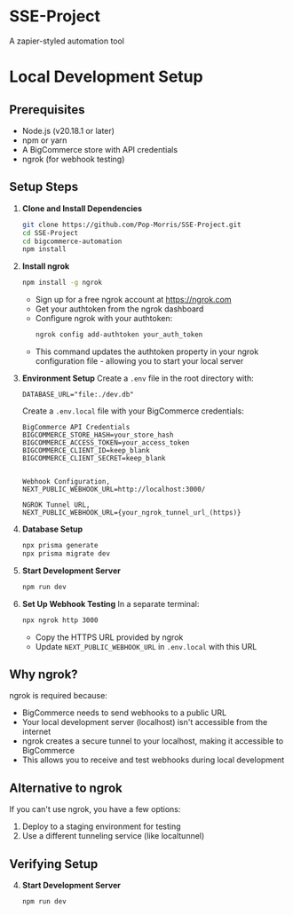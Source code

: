 # SSE-Project
A zapier-styled automation tool

# Local Development Setup

## Prerequisites
- Node.js (v20.18.1 or later)
- npm or yarn
- A BigCommerce store with API credentials
- ngrok (for webhook testing)

## Setup Steps

1. **Clone and Install Dependencies**
   ```bash
   git clone https://github.com/Pop-Morris/SSE-Project.git
   cd SSE-Project
   cd bigcommerce-automation
   npm install
   ```

2. **Install ngrok**
   ```bash
   npm install -g ngrok
   ```
   - Sign up for a free ngrok account at https://ngrok.com
   - Get your authtoken from the ngrok dashboard
   - Configure ngrok with your authtoken:
     ```bash
     ngrok config add-authtoken your_auth_token
     ```
   - This command updates the authtoken property in your ngrok configuration file - allowing you to start your local server

3. **Environment Setup**
   Create a `.env` file in the root directory with:
   ```
   DATABASE_URL="file:./dev.db"
   ```

   Create a `.env.local` file with your BigCommerce credentials:
   ```
   BigCommerce API Credentials
   BIGCOMMERCE_STORE_HASH=your_store_hash
   BIGCOMMERCE_ACCESS_TOKEN=your_access_token
   BIGCOMMERCE_CLIENT_ID=keep_blank
   BIGCOMMERCE_CLIENT_SECRET=keep_blank
 

   Webhook Configuration,
   NEXT_PUBLIC_WEBHOOK_URL=http://localhost:3000/

   NGROK Tunnel URL,
   NEXT_PUBLIC_WEBHOOK_URL={your_ngrok_tunnel_url_(https)}
   ```

4. **Database Setup**
   ```bash
   npx prisma generate
   npx prisma migrate dev
   ```

5. **Start Development Server**
   ```bash
   npm run dev
   ```

6. **Set Up Webhook Testing**
   In a separate terminal:
   ```bash
   npx ngrok http 3000
   ```
   - Copy the HTTPS URL provided by ngrok
   - Update `NEXT_PUBLIC_WEBHOOK_URL` in `.env.local` with this URL

## Why ngrok?
ngrok is required because:
- BigCommerce needs to send webhooks to a public URL
- Your local development server (localhost) isn't accessible from the internet
- ngrok creates a secure tunnel to your localhost, making it accessible to BigCommerce
- This allows you to receive and test webhooks during local development

## Alternative to ngrok
If you can't use ngrok, you have a few options:
1. Deploy to a staging environment for testing
2. Use a different tunneling service (like localtunnel)


## Verifying Setup
4. **Start Development Server**
   ```bash
   npm run dev
   ```
